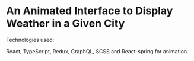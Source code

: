 # An Animated Interface to Display Weather in a Given City

Technologies used:

React, TypeScript, Redux, GraphQL, SCSS and React-spring for animation.
